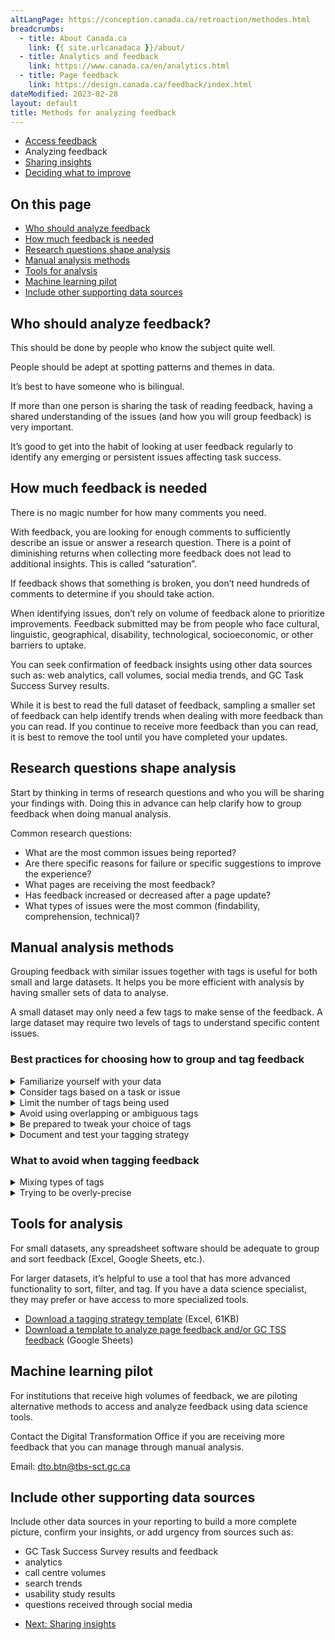 ```yaml
---
altLangPage: https://conception.canada.ca/retroaction/methodes.html
breadcrumbs:
  - title: About Canada.ca
    link: {{ site.urlcanadaca }}/about/
  - title: Analytics and feedback
    link: https://www.canada.ca/en/analytics.html
  - title: Page feedback
    link: https://design.canada.ca/feedback/index.html
dateModified: 2023-02-28
layout: default
title: Methods for analyzing feedback
---
```


<div class="gc-stp-stp">
  <div class="row">
    <ul class="toc lst-spcd col-md-12">
      <li class="col-md-4 col-sm-6"><a class="list-group-item" href="access-feedback.html">Access feedback</a></li>
      <li class="col-md-4 col-sm-6"><a class="list-group-item active">Analyzing feedback</a></li>
      <li class="col-md-4 col-sm-6"><a class="list-group-item" href="insights.html">Sharing insights</a></li>
      <li class="col-md-4 col-sm-6"><a class="list-group-item" href="prioritize.html">Deciding what to improve</a></li>
    </ul>
  </div>
</div>

## On this page

* [Who should analyze feedback](#who-should-analyze-feedback)
* [How much feedback is needed](#how-much-feedback-is-needed)
* [Research questions shape analysis](#research-questions-shape-analysis)
* [Manual analysis methods](#manual-analysis-methods)
* [Tools for analysis](#tools-for-analysis)
* [Machine learning pilot](#machine-learning-pilot)
* [Include other supporting data sources](#include-other-supporting-data-sources)

## Who should analyze feedback?

This should be done by people who know the subject quite well.

People should be adept at spotting patterns and themes in data.

It’s best to have someone who is bilingual.

If more than one person is sharing the task of reading feedback, having a shared understanding of the issues (and how you will group feedback) is very important.

It’s good to get into the habit of looking at user feedback regularly to identify any emerging or persistent issues affecting task success.

## How much feedback is needed

There is no magic number for how many comments you need.

With feedback, you are looking for enough comments to sufficiently describe an issue or answer a research question. There is a point of diminishing returns when collecting more feedback does not lead to additional insights. This is called “saturation”.

If feedback shows that something is broken, you don’t need hundreds of comments to determine if you should take action.

When identifying issues, don’t rely on volume of feedback alone to prioritize improvements. Feedback submitted may be from people who face cultural, linguistic, geographical, disability, technological, socioeconomic, or other barriers to uptake.

You can seek confirmation of feedback insights using other data sources such as: web analytics, call volumes, social media trends, and GC Task Success Survey results.

While it is best to read the full dataset of feedback, sampling a smaller set of feedback can help identify trends when dealing with more feedback than you can read. If you continue to receive more feedback than you can read, it is best to remove the tool until you have completed your updates.

## Research questions shape analysis

Start by thinking in terms of research questions and who you will be sharing your findings with. Doing this in advance can help clarify how to group feedback when doing manual analysis.

Common research questions:

* What are the most common issues being reported?
* Are there specific reasons for failure or specific suggestions to improve the experience?
* What pages are receiving the most feedback?
* Has feedback increased or decreased after a page update?
* What types of issues were the most common (findability, comprehension, technical)?

## Manual analysis methods

Grouping feedback with similar issues together with tags is useful for both small and large datasets. It helps you be more efficient with analysis by having smaller sets of data to analyse.

A small dataset may only need a few tags to make sense of the feedback. A large dataset may require two levels of tags to understand specific content issues.

### Best practices for choosing how to group and tag feedback

<details>
  <summary>Familiarize yourself with your data</summary>
  <p>Read through a sample of feedback data and try to spot recurring patterns. Jot them down to get a rough overview of WHAT tasks, topics, or issues people are talking about.</p>
  <p>Not every comment will be useful - sometimes it will be too unclear to use or be completely about another topic.</p>
</details>

<details>
  <summary>Consider tags based on a task or issue</summary>
  <p><strong>Task-based tags</strong> are recommended when analyzing feedback for a group of pages where there are multiple user tasks.</p>
  <p>To identify tasks, ask yourself why the user came to the site. What were they trying to do, or what question were they trying to answer? </p>
  <p><strong>Issue-based tags</strong> may be a better strategy when gathering feedback on a single page, single topic, or where a single task dominates your feedback.</p>
  <p><strong>For large datasets</strong> you may find a second level of tags is needed to add precision. This can be done at the same time you tag the feedback OR when you are ready to analyze a smaller set of feedback.</p>

  <h3>Example of some tags used for feedback on vaccine pages</h3>
  <table class="provisional gc-table table table-striped" id="myTable1">
    <caption class="wb-inv">Example feedback tagging model </caption>
    <thead>
      <tr>
        <th scope="col">Tag</th>
        <th scope="col">User task or issue</th>
        <th scope="col">Topics included</th>
      </tr>
    </thead>
    <tbody>
      <tr>
        <td data-label="Tag"><span class="text-left">Vaccine safety</span></td>
        <td data-label="User task"><span class="text-left">Is the vaccine safe for me?</span></td>
        <td data-label="Topics included"><span class="text-left">Pre-existing conditions, ingredients/allergies, side effects</span></td>
      </tr>
      <tr>
        <td data-label="Tag"><span class="text-left">Getting vaccinated</span></td>
        <td data-label="User task"><span class="text-left">How do I get vaccinated?</span></td>
        <td data-label="Topics included"><span class="text-left">Eligibility, when, where, how to register</span></td>
      </tr>
      <tr>
        <td data-label="Tag"><span class="text-left">Proof of vaccination</span></td>
        <td data-label="User task"><span class="text-left">How do I get a copy of my vaccine record?</span></td>
        <td data-label="Topics included"><span class="text-left">Vaccine records, provincial apps, federal vaccine proof</span></td>
      </tr>
    </tbody>
  </table>
</details>

<details>
  <summary>Limit the number of tags being used</summary>
  <p>Start with broad tags and only include those for which you have multiple examples. Your goal with this first review is to succinctly group recurring topics/issues.</p>
  <p>Aim to keep your set of tags to under 15 for the task.  Limiting the number of tags will help surface the issues that need the most assistance.</p>
  <p>“Other” is a tag too!  Tag one-offs or low-frequency comments as “Other” until there are enough for them to graduate into having a tag of their own.</p>
</details>

<details>
  <summary>Avoid using overlapping or ambiguous tags </summary>
  <p>Make sure each tag is clearly differentiated from the others. Your aim is to reduce doubt about which tag a comment should get.</p>
</details>

<details>
  <summary>Be prepared to tweak your choice of tags</summary>
  <p>As you read more of your dataset, review your initial tag choices. Are they clear and unambiguous? Does one tag alone cover the majority of feedback? Do you need to divide it into separate tags?</p>
  <p>There’s no one-size-fits-all strategy. As you collect more feedback, you may find you need to adjust your choice of tags.</p>
</details>

<details>
  <summary>Document and test your tagging strategy</summary>
  <p>Document your choice of tags with examples.   This is especially useful if more than one person will share the responsibility for reviewing feedback.</p>
  <p>Ask others to review your tag choices to make sure that the tags are clear to other people.  This is especially critical if more than one person will be helping to analyze feedback.  Agreeing on a common set of tags in the beginning (and when adjusting tags) avoids feedback being tagged poorly between people.</p>

  <h3>Example of some tags used for feedback on vaccine pages</h3>
  <table class="provisional gc-table table table-striped" id="myTable1">
    <caption class="wb-inv">Example feedback tagging model </caption>
    <thead>
      <tr>
        <th scope="col">Tag</th>
        <th scope="col">User task or issue</th>
        <th scope="col">Topics included</th>
      </tr>
    </thead>
    <tbody>
      <tr>
        <td data-label="Tag"><span class="text-left">Vaccine safety</span></td>
        <td data-label="User task"><span class="text-left">Is the vaccine safe for me?</span></td>
        <td data-label="Topics included"><span class="text-left">Pre-existing conditions, ingredients/allergies, side effects</span></td>
      </tr>
      <tr>
        <td data-label="Tag"><span class="text-left">Getting vaccinated</span></td>
        <td data-label="User task"><span class="text-left">How do I get vaccinated?</span></td>
        <td data-label="Topics included"><span class="text-left">Eligibility, when, where, how to register</span></td>
      </tr>
      <tr>
        <td data-label="Tag"><span class="text-left">Proof of vaccination</span></td>
        <td data-label="User task"><span class="text-left">How do I get a copy of my vaccine record?</span></td>
        <td data-label="Topics included"><span class="text-left">Vaccine records, provincial apps, federal vaccine proof</span></td>
      </tr>
    </tbody>
  </table>
  <a class="btn btn-primary" href="images/feedback-tagging-template.xlsx" role="button"><span class="fa fa-download" aria-hidden="true"></span> Download a tagging strategy template (Excel, 61KB)</a>
</details>

<h3>What to avoid when tagging feedback</h3>
<details>
  <summary>Mixing types of tags</summary>
  <p>If you want to add additional ways to analyse your dataset, it’s best to create new columns in your spreadsheet to note different kinds of facets. For example, adding a status or specifying a particular sub-issue.</p>
</details>

<details>
  <summary>Trying to be overly-precise</summary>
  <p>The purpose of tagging is to help you identify user priorities and group feedback into smaller datasets to analyze. A “good enough” approach to defining and assigning tags will do.</p>
  <p>If you have more feedback than you can manage to review, classify and analyze, adjust your strategy: choose a specific task or time frame to focus on.</p>
</details>

## Tools for analysis

For small datasets, any spreadsheet software should be adequate to group and sort feedback (Excel, Google Sheets, etc.).

For larger datasets, it’s helpful to use a tool that has more advanced functionality to sort, filter, and tag. If you have a data science specialist, they may prefer or have access to more specialized tools.

* [Download a tagging strategy template](images/feedback-tagging-template.xlsx) (Excel, 61KB)
* [Download a template to analyze page feedback and/or GC TSS feedback](https://docs.google.com/spreadsheets/d/1pcQgee6lN6P30EIMRb3o6RxcTPBiUFtsZAmbeVNpDW4/edit?usp=sharing) (Google Sheets)

## Machine learning pilot

For institutions that receive high volumes of feedback, we are piloting alternative methods to access and analyze feedback using data science tools.

Contact the Digital Transformation Office if you are receiving more feedback that you can manage through manual analysis.

Email: [dto.btn@tbs-sct.gc.ca](mailto:dto.btn@tbs-sct.gc.ca)

## Include other supporting data sources

Include other data sources in your reporting to build a more complete picture, confirm your insights, or add urgency from sources such as:

* GC Task Success Survey results and feedback
* analytics
* call centre volumes
* search trends
* usability study results
* questions received through social media

<nav role="navigation" class="mrgn-bttm-lg">
  <ul class="pager">
    <li class="next"><a href="insights.html" rel="next">Next: Sharing insights</a></li>
  </ul>
</nav>
